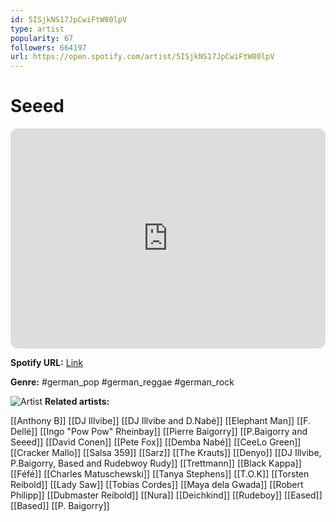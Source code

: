 ```yaml
---
id: 5ISjkNS17JpCwiFtW80lpV
type: artist
popularity: 67
followers: 664197
url: https://open.spotify.com/artist/5ISjkNS17JpCwiFtW80lpV
---
```

# Seeed

<iframe style="border-radius:12px" src="https://open.spotify.com/embed/artist/5ISjkNS17JpCwiFtW80lpV" width="100%" height="352" frameBorder="0" allowfullscreen="" allow="autoplay; clipboard-write; encrypted-media; fullscreen; picture-in-picture" loading="lazy"></iframe>

**Spotify URL:** [Link](https://open.spotify.com/artist/5ISjkNS17JpCwiFtW80lpV)

**Genre:**  #german_pop #german_reggae #german_rock

![Artist](https://i.scdn.co/image/ab6761610000e5ebbea050d1d84056bb9b2424f5)
**Related artists:**

[[Anthony B]]
[[DJ Illvibe]]
[[DJ Illvibe and D.Nabé]]
[[Elephant Man]]
[[F. Dellé]]
[[Ingo "Pow Pow" Rheinbay]]
[[Pierre Baigorry]]
[[P.Baigorry and Seeed]]
[[David Conen]]
[[Pete Fox]]
[[Demba Nabé]]
[[CeeLo Green]]
[[Cracker Mallo]]
[[Salsa 359]]
[[Sarz]]
[[The Krauts]]
[[Denyo]]
[[DJ Illvibe, P.Baigorry, Based and Rudebwoy Rudy]]
[[Trettmann]]
[[Black Kappa]]
[[Féfé]]
[[Charles Matuschewski]]
[[Tanya Stephens]]
[[T.O.K]]
[[Torsten Reibold]]
[[Lady Saw]]
[[Tobias Cordes]]
[[Maya dela Gwada]]
[[Robert Philipp]]
[[Dubmaster Reibold]]
[[Nura]]
[[Deichkind]]
[[Rudeboy]]
[[Eased]]
[[Based]]
[[P. Baigorry]]
